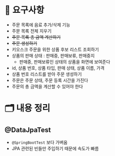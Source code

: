 # 🧾 요구사항
- 주문 목록에 음료 추가/삭제 기능
- 주문 목록 전체 지우기
- ~~주문 목록 총 금액 계산하기~~
- ~~주문 생성하기~~
- 키오스크 주문을 위한 상품 후보 리스트 조회하기
- 상품의 판매 상태 : 판매중, 판매보류, 판매중지
  - 판매중, 판매보류인 상태의 상품을 화면에 보여준다
- id, 상품 번호, 상품 타입, 판매 상태, 상품 이름, 가격
- 상품 번호 리스트를 받아 주문 생성하기
- 주문은 주문 상태, 주문 등록 시간을 가진다
- 주문의 총 금액을 계산할 수 있어야 한다

# 🗂️ 내용 정리

## @DataJpaTest
- `@SpringBootTest` 보다 가벼움
- JPA 관련된 빈들만 주입하기 때문에 속도가 빠름
